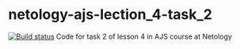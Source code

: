 # netology-ajs-lection_4-task_2

[![Build status](https://ci.appveyor.com/api/projects/status/kp420ty6aer2wwyy?svg=true)](https://ci.appveyor.com/project/extrin/netology-ajs-lection-4-task-2)
Code for task 2 of lesson 4 in AJS course at Netology
